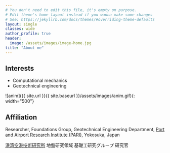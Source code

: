 ```yaml
---
# You don't need to edit this file, it's empty on purpose.
# Edit theme's home layout instead if you wanna make some changes
# See: https://jekyllrb.com/docs/themes/#overriding-theme-defaults
layout: single
classes: wide
author_profile: true
header:
  image: /assets/images/image-home.jpg
title: "About me"
---
```


## Interests

* Computational mechanics
* Geotechnical engineering

![anim]({{ site.url }}{{ site.baseurl }}/assets/images/anim.gif){: width="500"}

## Affiliation

Researcher, Foundations Group, Geotechnical Engineering Department, [Port and Airport Research Institute (PARI)](https://www.pari.go.jp/en/), Yokosuka, Japan

[港湾空港技術研究所](https://www.pari.go.jp) 地盤研究領域 基礎工研究グループ 研究官
